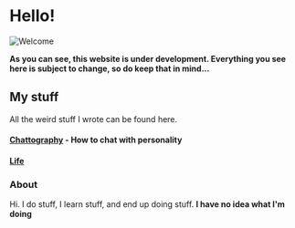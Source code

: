 Hello!
========
![Welcome](https://images.pexels.com/photos/271639/pexels-photo-271639.jpeg?cs=srgb&dl=bedroom-door-entrance-271639.jpg&fm=jpg)

**As you can see, this website is under development. Everything you see here is subject to change, so do keep that in mind...**

My stuff
---------
All the weird stuff I wrote can be found here.

#### [Chattography](posts/chattography) - How to chat with personality

#### [Life](posts/life)


### About

Hi. I do stuff, I learn stuff, and end up doing stuff. **I have no idea what I'm doing**